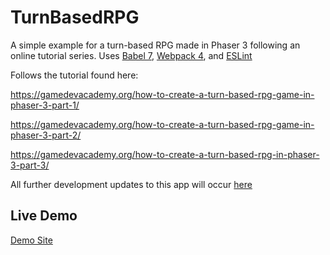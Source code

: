 # TurnBasedRPG
A simple example for a turn-based RPG made in Phaser 3 following an online tutorial series. Uses [Babel 7](https://babeljs.io), [Webpack 4](https://webpack.js.org/), and [ESLint](https://eslint.org)

Follows the tutorial found here:

https://gamedevacademy.org/how-to-create-a-turn-based-rpg-game-in-phaser-3-part-1/

https://gamedevacademy.org/how-to-create-a-turn-based-rpg-game-in-phaser-3-part-2/

https://gamedevacademy.org/how-to-create-a-turn-based-rpg-in-phaser-3-part-3/


All further development updates to this app will occur [here](https://aaatowing.duckdns.org/gitea/SneezeAttack/TurnBasedRPG)

## Live Demo
[Demo Site](https://aaatowing.duckdns.org/TurnBasedRPG)
